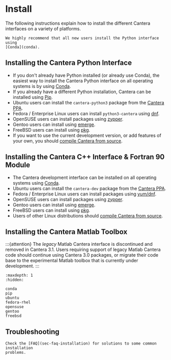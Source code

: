 # Install

The following instructions explain how to install the different Cantera interfaces on a
variety of platforms.

```{tip}
We highly recommend that all new users install the Python interface using
[Conda](conda).
```

## Installing the Cantera Python Interface

- If you don't already have Python installed (or already use Conda), the easiest way to
  install the Cantera Python interface on all operating systems is by using
  [Conda](sec-install-conda).
- If you already have a different Python installation, Cantera can be installed using
  [Pip](sec-install-pip).
- Ubuntu users can install the `cantera-python3` package from the
  [Cantera PPA](sec-install-ubuntu).
- Fedora / Enterprise Linux users can install `python3-cantera` using
  [dnf](sec-install-fedora-rhel).
- OpenSUSE users can install packages using [zypper](sec-install-opensuse).
- Gentoo users can install using [emerge](sec-install-gentoo).
- FreeBSD users can install using [pkg](sec-install-freebsd).
- If you want to use the current development version, or add features of your own, you
  should [compile Cantera from source](sec-compiling).

## Installing the Cantera C++ Interface & Fortran 90 Module

- The Cantera development interface can be installed on all operating systems using
  [Conda](sec-conda-development-interface).
- Ubuntu users can install the `cantera-dev` package from the
  [Cantera PPA](sec-install-ubuntu).
- Fedora / Enterprise Linux users can install packages using
  [yum/dnf](sec-install-fedora-rhel).
- OpenSUSE users can install packages using [zypper](sec-install-opensuse).
- Gentoo users can install using [emerge](sec-install-gentoo).
- FreeBSD users can install using [pkg](sec-install-freebsd).
- Users of other Linux distributions should
  [compile Cantera from source](sec-compiling).

## Installing the Cantera Matlab Toolbox

:::{attention}
The *legacy* Matlab Cantera interface is discontinued and removed in Cantera 3.1. Users
requiring support of legacy Matlab Cantera code should continue using Cantera 3.0
packages, or migrate their code base to the experimental Matlab toolbox that is
currently under development.
:::

```{toctree}
:maxdepth: 1
:hidden:

conda
pip
ubuntu
fedora-rhel
opensuse
gentoo
freebsd
```

## Troubleshooting

```{seealso}
Check the [FAQ](sec-faq-installation) for solutions to some common installation
problems.
```
